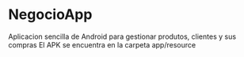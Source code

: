 # NegocioApp
Aplicacion sencilla de Android para gestionar produtos, clientes y sus compras
El APK se encuentra en la carpeta app/resource
